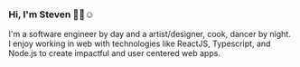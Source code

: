 ### Hi, I'm Steven 👋🏼☺️

I'm a software engineer by day and a artist/designer, cook, dancer by night. I enjoy working in web with technologies like ReactJS, Typescript, and Node.js to create impactful and user centered web apps. 



<!--
**lee-steven/lee-steven** is a ✨ _special_ ✨ repository because its `README.md` (this file) appears on your GitHub profile.

Here are some ideas to get you started:

- 🔭 I’m currently working on ...
- 🌱 I’m currently learning ...
- 👯 I’m looking to collaborate on ...
- 🤔 I’m looking for help with ...
- 💬 Ask me about ...
- 📫 How to reach me: ...
- 😄 Pronouns: ...
- ⚡ Fun fact: ...
-->
